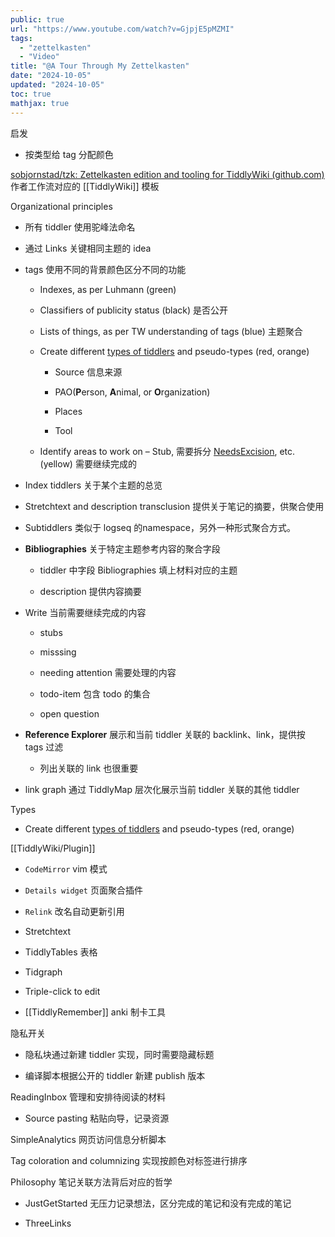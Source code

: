 ```yaml
---
public: true
url: "https://www.youtube.com/watch?v=GjpjE5pMZMI"
tags:
  - "zettelkasten"
  - "Video"
title: "@A Tour Through My Zettelkasten"
date: "2024-10-05"
updated: "2024-10-05"
toc: true
mathjax: true
---
```


启发

  + 按类型给 tag 分配颜色

[sobjornstad/tzk: Zettelkasten edition and tooling for TiddlyWiki (github.com)](https://github.com/sobjornstad/tzk) 作者工作流对应的 [[TiddlyWiki]] 模板

Organizational principles

  + 所有 tiddler 使用驼峰法命名

  + 通过 Links 关键相同主题的 idea

  + tags 使用不同的背景颜色区分不同的功能

    + Indexes, as per Luhmann (green)

    + Classifiers of publicity status (black) 是否公开

    + Lists of things, as per TW understanding of tags (blue) 主题聚合

    + Create different [types of tiddlers](https://zettelkasten.sorenbjornstad.com/#ZettelkastenCardType) and pseudo-types (red, orange)
      + Source 信息来源

      + PAO(**P**erson, **A**nimal, or **O**rganization)

      + Places

      + Tool

    + Identify areas to work on – Stub, 需要拆分 [NeedsExcision](https://zettelkasten.sorenbjornstad.com/#NeedsExcision), etc. (yellow) 需要继续完成的

  + Index tiddlers 关于某个主题的总览

  + Stretchtext and description transclusion 提供关于笔记的摘要，供聚合使用

  + Subtiddlers 类似于 logseq 的namespace，另外一种形式聚合方式。

  + **Bibliographies** 关于特定主题参考内容的聚合字段

    + tiddler 中字段 Bibliographies 填上材料对应的主题

    + description 提供内容摘要

  + Write 当前需要继续完成的内容

    + stubs

    + misssing

    + needing attention 需要处理的内容

    + todo-item 包含 todo 的集合

    + open question

  + **Reference Explorer** 展示和当前 tiddler 关联的 backlink、link，提供按 tags 过滤

    + 列出关联的 link 也很重要

  + link graph 通过 TiddlyMap 层次化展示当前 tiddler 关联的其他 tiddler

Types

  + Create different [types of tiddlers](https://zettelkasten.sorenbjornstad.com/#ZettelkastenCardType) and pseudo-types (red, orange)


[[TiddlyWiki/Plugin]]

  + `CodeMirror` vim 模式

  + `Details widget` 页面聚合插件

  + `Relink` 改名自动更新引用

  + Stretchtext

  + TiddlyTables 表格

  + Tidgraph

  + Triple-click to edit

  + [[TiddlyRemember]] anki 制卡工具

隐私开关

  + 隐私块通过新建 tiddler 实现，同时需要隐藏标题

  + 编译脚本根据公开的 tiddler 新建 publish 版本

ReadingInbox 管理和安排待阅读的材料

  + Source pasting 粘贴向导，记录资源

SimpleAnalytics 网页访问信息分析脚本

Tag coloration and columnizing 实现按颜色对标签进行排序

Philosophy 笔记关联方法背后对应的哲学

  + JustGetStarted 无压力记录想法，区分完成的笔记和没有完成的笔记

  + ThreeLinks
